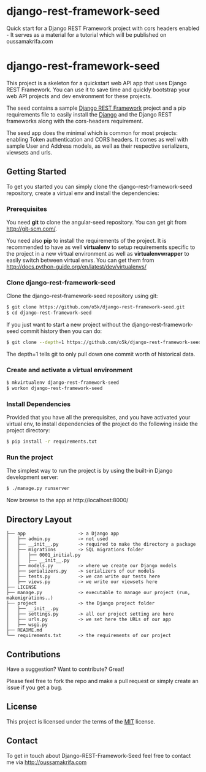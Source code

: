 # django-rest-framework-seed
Quick start for a Django REST Framework project with cors headers enabled - It serves as a material for a tutorial which will be published on oussamakrifa.com
# django-rest-framework-seed

This project is a skeleton for a quickstart web API app that uses Django REST Framework. You can use it to save time and quickly bootstrap your web API projects and dev environment for these projects.

The seed contains a sample [Django REST Framework] project and a pip requirements file to easily install the [Django] and the Django REST frameworks along with the cors-headers requirement.

The seed app does the minimal which is common for most projects: enabling Token authentication and CORS headers. It comes as well with sample User and Address models, as well as their respective serializers, viewsets and urls.

## Getting Started

To get you started you can simply clone the django-rest-framework-seed repository, create a virtual env and install the dependencies:

### Prerequisites

You need **git** to clone the angular-seed repository. You can get git from http://git-scm.com/.

You need also **pip** to install the requirements of the project. It is recommended to have as well **virtualenv** to setup requirements specific to the project in a new virtual environment as well as **virtualenvwrapper** to easily switch between virtual envs. You can get them from http://docs.python-guide.org/en/latest/dev/virtualenvs/

### Clone django-rest-framework-seed

Clone the django-rest-framework-seed repository using git:
```sh
$ git clone https://github.com/o5k/django-rest-framework-seed.git
$ cd django-rest-framework-seed
```
If you just want to start a new project without the django-rest-framework-seed commit history then you can do:
```sh
$ git clone --depth=1 https://github.com/o5k/django-rest-framework-seed.git <your-project-name>
```
The depth=1 tells git to only pull down one commit worth of historical data.

### Create and activate a virtual environment

```sh
$ mkvirtualenv django-rest-framework-seed
$ workon django-rest-framework-seed
```
### Install Dependencies

Provided that you have all the prerequisites, and you have activated your virtual env, to install dependencies of the project do the following inside the project directory:
```sh
$ pip install -r requirements.txt
```

### Run the project

The simplest way to run the project is by using the built-in Django development server:
```sh
$ ./manage.py runserver
```
Now browse to the app at http://localhost:8000/

## Directory Layout

```
├── app                   -> a Django app
│   ├── admin.py          -> not used
│   ├── __init__.py       -> required to make the directory a package
│   ├── migrations        -> SQL migrations folder
│   │   ├── 0001_initial.py
│   │   ├── __init__.py
│   ├── models.py         -> where we create our Django models
│   ├── serializers.py    -> serializers of our models
│   ├── tests.py          -> we can write our tests here
│   ├── views.py          -> we write our viewsets here
├── LICENSE
├── manage.py             -> executable to manage our project (run, makemigrations..)
├── project               -> the Django project folder
│   ├── __init__.py
│   ├── settings.py       -> all our project setting are here
│   ├── urls.py           -> we set here the URLs of our app
│   ├── wsgi.py
├── README.md
└── requirements.txt      -> the requirements of our project
```

## Contributions

Have a suggestion? Want to contribute? Great!

Please feel free to fork the repo and make a pull request or simply create an issue if you get a bug.

## License

This project is licensed under the terms of the [MIT] license.

## Contact
To get in touch about Django-REST-Framework-Seed feel free to contact me via http://oussamakrifa.com

[Django REST Framework]: http://django-rest-framework.org
[Django]: https://docs.djangoproject.com/
[MIT]: http://opensource.org/licenses/MIT